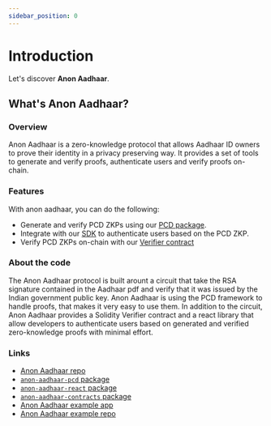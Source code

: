 ```yaml
---
sidebar_position: 0
---
```


# Introduction

Let's discover **Anon Aadhaar**.

## What's Anon Aadhaar?

### Overview

Anon Aadhaar is a zero-knowledge protocol that allows Aadhaar ID owners to prove their identity in a privacy preserving way. It provides a set of tools to generate and verify proofs, authenticate users and verify proofs on-chain.

### Features

With anon aadhaar, you can do the following:

- Generate and verify PCD ZKPs using our [PCD package](https://github.com/privacy-scaling-explorations/anon-aadhaar/tree/main/packages/anon-aadhaar-pcd).
- Integrate with our [SDK](https://github.com/privacy-scaling-explorations/anon-aadhaar/tree/main/packages/anon-aadhaar-react) to authenticate users based on the PCD ZKP.
- Verify PCD ZKPs on-chain with our [Verifier contract](https://github.com/privacy-scaling-explorations/anon-aadhaar/tree/main/packages/anon-aadhaar-contracts)

### About the code

The Anon Aadhaar protocol is built arount a circuit that take the RSA signature contained in the Aadhaar pdf and verify that it was issued by the Indian government public key. Anon Aadhaar is using the PCD framework to handle proofs, that makes it very easy to use them.
In addition to the circuit, Anon Aadhaar provides a Solidity Verifier contract and a react library that allow developers to authenticate users based on generated and verified zero-knowledge proofs with minimal effort.

### Links

- [Anon Aadhaar repo](https://github.com/privacy-scaling-explorations/anon-aadhaar)
- [`anon-aadhaar-pcd` package](https://www.npmjs.com/package/anon-aadhaar-pcd)
- [`anon-aadhaar-react` package](https://www.npmjs.com/package/anon-aadhaar-react)
- [`anon-aadhaar-contracts` package](https://www.npmjs.com/package/anon-aadhaar-contracts)
- [Anon Aadhaar example app](https://anon-aadhaar-example.vercel.app/)
- [Anon Aadhaar example repo](https://github.com/anon-aadhaar-private)
